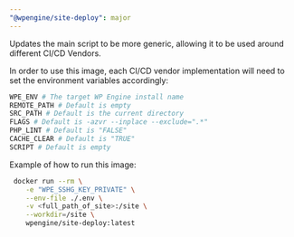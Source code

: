 ```yaml
---
"@wpengine/site-deploy": major
---
```


Updates the main script to be more generic, allowing it to be used around different CI/CD Vendors.

In order to use this image, each CI/CD vendor implementation will need to set the environment variables accordingly:

```sh
WPE_ENV # The target WP Engine install name
REMOTE_PATH # Default is empty
SRC_PATH # Default is the current directory
FLAGS # Default is -azvr --inplace --exclude=".*"
PHP_LINT # Default is "FALSE"
CACHE_CLEAR # Default is "TRUE"
SCRIPT # Default is empty
```

Example of how to run this image:

```sh
 docker run --rm \
    -e "WPE_SSHG_KEY_PRIVATE" \
    --env-file ./.env \
    -v <full_path_of_site>:/site \
    --workdir=/site \
    wpengine/site-deploy:latest
```
